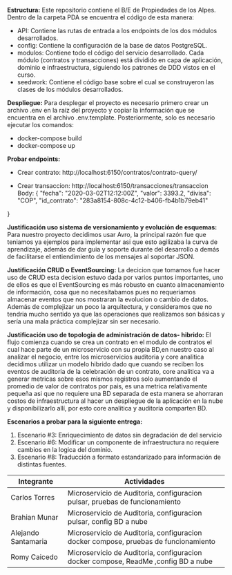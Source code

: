 **Estructura:**
Este repositorio contiene el B/E de Propiedades de los Alpes. Dentro de la carpeta PDA se encuentra el código de esta manera:
- API: Contiene las rutas de entrada a los endpoints de los dos módulos desarrollados.
- config: Contiene la configuración de la base de datos PostgreSQL.
- modulos: Contiene todo el código del servicio desarrollado. Cada módulo (contratos y transacciones) está dividido en capa de aplicación, dominio e infraestructura, siguiendo los patrones de DDD vistos en el curso.
- seedwork: Contiene el código base sobre el cual se construyeron las clases de los módulos desarrollados.

**Despliegue:**
Para desplegar el proyecto es necesario primero crear un archivo .env en la raíz del proyecto y copiar la información que se encuentra en el archivo .env.template.
Posteriormente, solo es necesario ejecutar los comandos:
- docker-compose build
- docker-compose up

**Probar endpoints:**
- Crear contrato: http://localhost:6150/contratos/contrato-query/<id-contrato>

- Crear transaccion: http://localhost:6150/transacciones/transaccion
Body: {
  "fecha": "2020-03-02T12:12:00Z",
  "valor": 3393.2,
  "divisa": "COP",
  "id_contrato": "283a8154-808c-4c12-b406-fb4b1b79eb41"

}

**Justificación uso sistema de versionamiento y evolución de esquemas:**
Para nuestro proyecto decidimos usar Avro, la principal razón fue que teniamos ya ejemplos para implementar asi que esto agilizaba la curva de aprendizaje, además de dar guia y soporte durante del desarrollo a demás de facilitarse el entiendimiento de los mensajes al soportar JSON.

**Justificación CRUD o EventSourcing:**
La decicion que tomamos fue hacer uso de CRUD esta decision estuvo dada por varios puntos importantes, uno de ellos es que el EventSourcing es más robusto en cuanto almacenamiento de información, cosa que no necesitabamos pues no requeriamos almacenar eventos que nos mostraran la evolucion o cambio de datos. Además de complejizar un poco la arquitectura, y consideramos que no tendria mucho sentido ya que las operaciones que realizamos son básicas y sería una mala práctica complejizar sin ser necesario.

**Justificación uso de topologia de administración de datos- hibrido:**
El flujo comienza cuando se crea un contrato en el modulo de contratos el cual hace parte de un microservicio con su propia BD,en nuestro caso al analizar el negocio, entre los microservicios auditoria y core analitica decidimos utilizar un modelo hibrido dado que cuando se reciben los eventos de auditoria de la celebración de un contrato, core analitica va a generar metricas sobre esos mismos registros solo aumentando el promedio de valor de contratos por pais, es una metrica relativamente pequeña asi que no requiere una BD separada de esta manera se ahorraran costos de infraestructura al hacer un despliegue de la aplicación en la nube y disponibilizarlo allí, por esto core analitica y auditoria comparten BD.

**Escenarios a probar para la siguiente entrega:**
1. Escenario #3: Enriquecimiento de datos sin degradación de del servicio
2. Escenario #6: Modificar un componente de infraestructura no requiere cambios en la logica del dominio.
3. Escenario #8: Traducción a formato estandarizado para información de distintas fuentes.


| Integrante | Actividades |
|---|---|
| Carlos Torres | Microservicio de Auditoria, configuracion pulsar, pruebas de funcionamiento |
| Brahian Munar | Microservicio de Auditoria, configuracion pulsar, config BD a nube|
| Alejando Santamaria | Microservicio de Auditoria, configuracion docker compose, pruebas de funcionamiento |
| Romy Caicedo | Microservicio de Auditoria, configuracion docker compose, ReadMe ,config BD a nube|

